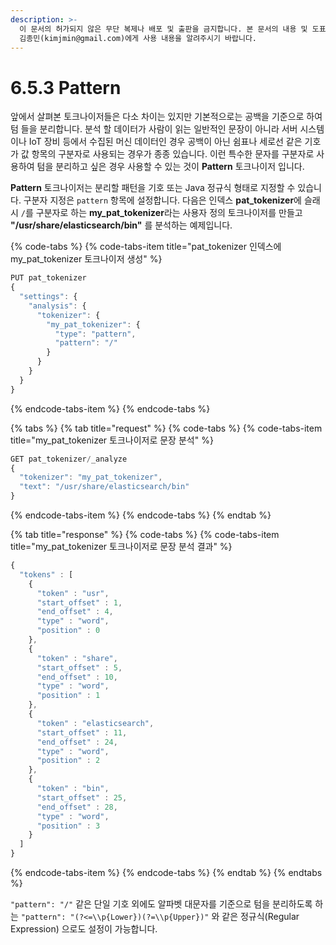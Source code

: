 ```yaml
---
description: >-
  이 문서의 허가되지 않은 무단 복제나 배포 및 출판을 금지합니다. 본 문서의 내용 및 도표 등을 인용하고자 하는 경우 출처를 명시하고
  김종민(kimjmin@gmail.com)에게 사용 내용을 알려주시기 바랍니다.
---
```


# 6.5.3 Pattern

  앞에서 살펴본 토크나이저들은 다소 차이는 있지만 기본적으로는 공백을 기준으로 하여 텀 들을 분리합니다. 분석 할 데이터가 사람이 읽는 일반적인 문장이 아니라 서버 시스템이나 IoT 장비 등에서 수집된 머신 데이터인 경우 공백이 아닌 쉼표나 세로선 같은 기호가 값 항목의 구분자로 사용되는 경우가 종종 있습니다. 이런 특수한 문자를 구분자로 사용하여 텀을 분리하고 싶은 경우 사용할 수 있는 것이 **Pattern** 토크나이저 입니다.

  **Pattern** 토크나이저는 분리할 패턴을 기호 또는 Java 정규식 형태로 지정할 수 있습니다. 구분자 지정은 `pattern` 항목에 설정합니다. 다음은 인덱스 **pat\_tokenizer**에 슬래시 `/`를 구분자로 하는 **my\_pat\_tokenizer**라는 사용자 정의 토크나이저를 만들고 **"/usr/share/elasticsearch/bin"** 를 분석하는 예제입니다.

{% code-tabs %}
{% code-tabs-item title="pat\_tokenizer 인덱스에 my\_pat\_tokenizer 토크나이저 생성" %}
```javascript
PUT pat_tokenizer
{
  "settings": {
    "analysis": {
      "tokenizer": {
        "my_pat_tokenizer": {
          "type": "pattern",
          "pattern": "/"
        }
      }
    }
  }
}
```
{% endcode-tabs-item %}
{% endcode-tabs %}

{% tabs %}
{% tab title="request" %}
{% code-tabs %}
{% code-tabs-item title="my\_pat\_tokenizer 토크나이저로 문장 분석" %}
```javascript
GET pat_tokenizer/_analyze
{
  "tokenizer": "my_pat_tokenizer",
  "text": "/usr/share/elasticsearch/bin"
}
```
{% endcode-tabs-item %}
{% endcode-tabs %}
{% endtab %}

{% tab title="response" %}
{% code-tabs %}
{% code-tabs-item title="my\_pat\_tokenizer 토크나이저로 문장 분석 결과" %}
```javascript
{
  "tokens" : [
    {
      "token" : "usr",
      "start_offset" : 1,
      "end_offset" : 4,
      "type" : "word",
      "position" : 0
    },
    {
      "token" : "share",
      "start_offset" : 5,
      "end_offset" : 10,
      "type" : "word",
      "position" : 1
    },
    {
      "token" : "elasticsearch",
      "start_offset" : 11,
      "end_offset" : 24,
      "type" : "word",
      "position" : 2
    },
    {
      "token" : "bin",
      "start_offset" : 25,
      "end_offset" : 28,
      "type" : "word",
      "position" : 3
    }
  ]
}
```
{% endcode-tabs-item %}
{% endcode-tabs %}
{% endtab %}
{% endtabs %}

  `"pattern": "/"` 같은 단일 기호 외에도 알파벳 대문자를 기준으로 텀을 분리하도록 하는 `"pattern": "(?<=\\p{Lower})(?=\\p{Upper})"` 와 같은 정규식\(Regular Expression\) 으로도 설정이 가능합니다.

